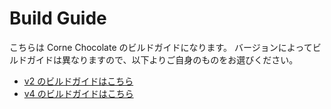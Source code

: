 # Build Guide

こちらは Corne Chocolate のビルドガイドになります。
バージョンによってビルドガイドは異なりますので、以下よりご自身のものをお選びください。

- [v2 のビルドガイドはこちら](https://github.com/foostan/crkbd/blob/master/corne-choclate/doc/v2/buildguide_en.md)
- [v4 のビルドガイドはこちら](https://github.com/foostan/crkbd/blob/master/corne-choclate/doc/v4/buildguide_en.md)
